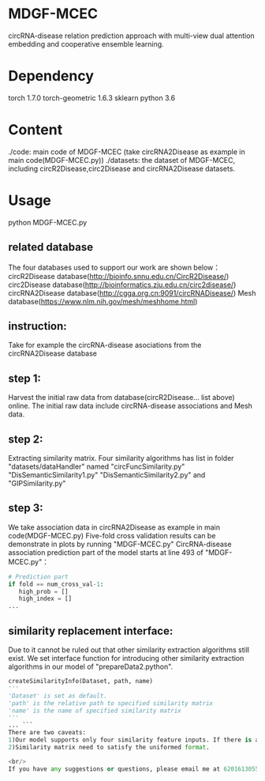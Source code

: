 # MDGF-MCEC
circRNA-disease relation prediction approach with multi-view dual attention embedding and cooperative ensemble learning.

# Dependency 
torch 1.7.0
torch-geometric 1.6.3
sklearn
python 3.6

# Content 
./code: main code of MDGF-MCEC (take circRNA2Disease as example in main code(MDGF-MCEC.py))
./datasets: the dataset of MDGF-MCEC, including circR2Disease,circ2Disease and circRNA2Disease datasets.  

# Usage
python MDGF-MCEC.py

## related database
The four databases used to support our work are shown below：
circR2Disease database(http://bioinfo.snnu.edu.cn/CircR2Disease/)
circ2Disease database(http://bioinformatics.zju.edu.cn/circ2disease/)
circRNA2Disease database(http://cgga.org.cn:9091/circRNADisease/)
Mesh database(https://www.nlm.nih.gov/mesh/meshhome.html)

## instruction:
Take for example the circRNA-disease asociations from the circRNA2Disease database

## step 1:
Harvest the initial raw data from database(circR2Disease... list above) online.
The initial raw data include circRNA-disease associations and Mesh data.

## step 2:
Extracting similarity matrix.
Four similarity algorithms has list in folder "datasets/dataHandler" named "circFuncSimilarity.py" "DisSemanticSimilarity1.py" "DisSemanticSimilarity2.py" and "GIPSimilarity.py"

## step 3:
We take association data in circRNA2Disease as example in main code(MDGF-MCEC.py)
Five-fold cross validation results can be demonstrate in plots by running "MDGF-MCEC.py" 
CircRNA-disease association prediction part of the model starts at line 493 of "MDGF-MCEC.py"：
 ```Python
# Prediction part
if fold == num_cross_val-1:
    high_prob = []
    high_index = []
...
 ```  
## similarity replacement interface:
Due to it cannot be ruled out that other similarity extraction algorithms still exist. We set interface function for introducing other similarity extraction algorithms in our model of "prepareData2.python".
 ```Python
createSimilarityInfo(Dataset, path, name)
'''
'Dataset' is set as default.
'path' is the relative path to specified similarity matrix
'name' is the name of specified similarity matrix
'''
... ```
There are two caveats:
1)Our model supports only four similarity feature inputs. If there is a need to add a new similarity matrix, please repleace one old matrix.
2)Similarity matrix need to satisfy the uniformed format.

<br/>
 If you have any suggestions or questions, please email me at 6201613055@stu.jiangnan.edu.cn.
